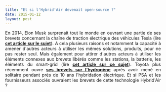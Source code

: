 ```yaml
---
title: "Et si l'Hybrid'Air devenait open-source ?"
date: 2015-01-12
layout: post
---
```


<p style="text-align: justify">En 2014, Elon Musk surprenait tout le monde en ouvrant une partie de ses brevets concernant la chaîne de traction électrique des véhicules Tesla (lire <a href="/2014/06/brevets-open-source-et-innovations.html" target="_blank"><strong>cet article sur le sujet</strong></a>). A cela plusieurs raisons et notamment la capacité à amener d'autres acteurs à utiliser les mêmes solutions, produits, pour ne pas rester seul. Mais également pour attirer d'autres acteurs à utiliser les éléments connexes aux brevets libérés comme les stations, la batterie, les éléments du smart-grid (lire <a href="/2014/12/vincent-musk-et-elon-bollore-et-vice-versa.html" target="_blank"><strong>cet article sur ce sujet</strong></a>). Toyota plus récemment ouvre <a href="http://www.usinenouvelle.com/article/toyota-libere-ses-brevets-dans-la-pile-a-combustible.N306050" target="_blank"><strong>ses brevets sur l'hydrogène</strong></a> après avoir mené en solitaire pendant près de 10 ans l'hybridation électrique. Et si PSA et les fournisseurs associés ouvraient les brevets de cette technologie Hybrid'Air ?</p> <p style="text-align: justify"> </p> <p style="text-align: justify"> </p>